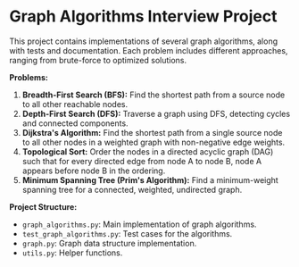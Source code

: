 # Graph Algorithms Interview Project

This project contains implementations of several graph algorithms, along with tests and documentation.  Each problem includes different approaches, ranging from brute-force to optimized solutions.

**Problems:**

1. **Breadth-First Search (BFS):** Find the shortest path from a source node to all other reachable nodes.
2. **Depth-First Search (DFS):** Traverse a graph using DFS, detecting cycles and connected components.
3. **Dijkstra's Algorithm:** Find the shortest path from a single source node to all other nodes in a weighted graph with non-negative edge weights.
4. **Topological Sort:**  Order the nodes in a directed acyclic graph (DAG) such that for every directed edge from node A to node B, node A appears before node B in the ordering.
5. **Minimum Spanning Tree (Prim's Algorithm):** Find a minimum-weight spanning tree for a connected, weighted, undirected graph.


**Project Structure:**

- `graph_algorithms.py`: Main implementation of graph algorithms.
- `test_graph_algorithms.py`: Test cases for the algorithms.
- `graph.py`:  Graph data structure implementation.
- `utils.py`: Helper functions.